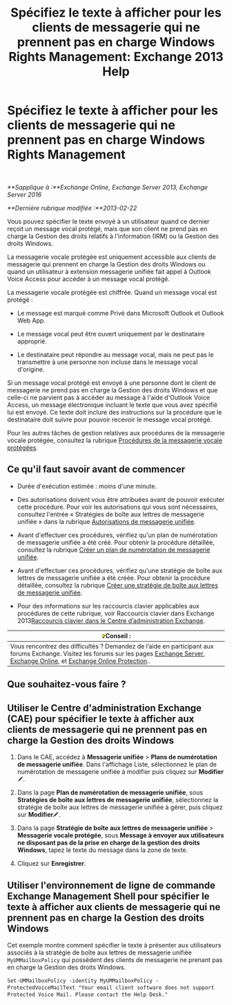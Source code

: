 ﻿---
title: 'Spécifiez le texte à afficher pour les clients de messagerie qui ne prennent pas en charge Windows Rights Management: Exchange 2013 Help'
TOCTitle: Spécifiez le texte à afficher pour les clients de messagerie qui ne prennent pas en charge Windows Rights Management
ms:assetid: a9b2238a-b534-469c-a0c3-2768bc3d005b
ms:mtpsurl: https://technet.microsoft.com/fr-fr/library/Ee423552(v=EXCHG.150)
ms:contentKeyID: 52057153
ms.date: 05/23/2018
mtps_version: v=EXCHG.150
ms.translationtype: MT
---

# Spécifiez le texte à afficher pour les clients de messagerie qui ne prennent pas en charge Windows Rights Management

 

_**Sapplique à :**Exchange Online, Exchange Server 2013, Exchange Server 2016_

_**Dernière rubrique modifiée :**2013-02-22_

Vous pouvez spécifier le texte envoyé à un utilisateur quand ce dernier reçoit un message vocal protégé, mais que son client ne prend pas en charge la Gestion des droits relatifs à l'information (IRM) ou la Gestion des droits Windows.

La messagerie vocale protégée est uniquement accessible aux clients de messagerie qui prennent en charge la Gestion des droits Windows ou quand un utilisateur à extension messagerie unifiée fait appel à Outlook Voice Access pour accéder à un message vocal protégé.

La messagerie vocale protégée est chiffrée. Quand un message vocal est protégé :

  - Le message est marqué comme Privé dans Microsoft Outlook et Outlook Web App.

  - Le message vocal peut être ouvert uniquement par le destinataire approprié.

  - Le destinataire peut répondre au message vocal, mais ne peut pas le transmettre à une personne non incluse dans le message vocal d'origine.

Si un message vocal protégé est envoyé à une personne dont le client de messagerie ne prend pas en charge la Gestion des droits Windows et que celle-ci ne parvient pas à accéder au message à l'aide d'Outlook Voice Access, un message électronique incluant le texte que vous avez spécifié lui est envoyé. Ce texte doit inclure des instructions sur la procédure que le destinataire doit suivre pour pouvoir recevoir le message vocal protégé.

Pour les autres tâches de gestion relatives aux procédures de la messagerie vocale protégée, consultez la rubrique [Procédures de la messagerie vocale protégées](protected-voice-mail-procedures-exchange-2013-help.md).

## Ce qu'il faut savoir avant de commencer

  - Durée d'exécution estimée : moins d'une minute.

  - Des autorisations doivent vous être attribuées avant de pouvoir exécuter cette procédure. Pour voir les autorisations qui vous sont nécessaires, consultez l'entrée « Stratégies de boîte aux lettres de messagerie unifiée » dans la rubrique [Autorisations de messagerie unifiée](unified-messaging-permissions-exchange-2013-help.md).

  - Avant d'effectuer ces procédures, vérifiez qu'un plan de numérotation de messagerie unifiée a été créé. Pour obtenir la procédure détaillée, consultez la rubrique [Créer un plan de numérotation de messagerie unifiée](create-a-um-dial-plan-exchange-2013-help.md).

  - Avant d'effectuer ces procédures, vérifiez qu'une stratégie de boîte aux lettres de messagerie unifiée a été créée. Pour obtenir la procédure détaillée, consultez la rubrique [Créer une stratégie de boîte aux lettres de messagerie unifiée](create-a-um-mailbox-policy-exchange-2013-help.md).

  - Pour des informations sur les raccourcis clavier applicables aux procédures de cette rubrique, voir Raccourcis clavier dans Exchange 2013[Raccourcis clavier dans le Centre d’administration Exchange](keyboard-shortcuts-in-the-exchange-admin-center-exchange-online-protection-help.md).

<table>
<thead>
<tr class="header">
<th><img src="images/Bb125224.tip(EXCHG.150).gif" title="Conseil" alt="Conseil" />Conseil :</th>
</tr>
</thead>
<tbody>
<tr class="odd">
<td>Vous rencontrez des difficultés ? Demandez de l’aide en participant aux forums Exchange. Visitez les forums sur les pages <a href="https://go.microsoft.com/fwlink/p/?linkid=60612">Exchange Server</a>, <a href="https://go.microsoft.com/fwlink/p/?linkid=267542">Exchange Online</a>, et <a href="https://go.microsoft.com/fwlink/p/?linkid=285351">Exchange Online Protection</a>..</td>
</tr>
</tbody>
</table>


## Que souhaitez-vous faire ?

## Utiliser le Centre d'administration Exchange (CAE) pour spécifier le texte à afficher aux clients de messagerie qui ne prennent pas en charge la Gestion des droits Windows

1.  Dans le CAE, accédez à **Messagerie unifiée** \> **Plans de numérotation de messagerie unifiée**. Dans l'affichage Liste, sélectionnez le plan de numérotation de messagerie unifiée à modifier puis cliquez sur **Modifier**![Icône Modifier](images/Bb124582.6f53ccb2-1f13-4c02-bea0-30690e6ea71d(EXCHG.150).gif "Icône Modifier").

2.  Dans la page **Plan de numérotation de messagerie unifiée**, sous **Stratégies de boîte aux lettres de messagerie unifiée**, sélectionnez la stratégie de boîte aux lettres de messagerie unifiée à gérer, puis cliquez sur **Modifier**![Icône Modifier](images/Bb124582.6f53ccb2-1f13-4c02-bea0-30690e6ea71d(EXCHG.150).gif "Icône Modifier").

3.  Dans la page **Stratégie de boîte aux lettres de messagerie unifiée** \> **Messagerie vocale protégée**, sous **Message à envoyer aux utilisateurs ne disposant pas de la prise en charge de la gestion des droits Windows**, tapez le texte du message dans la zone de texte.

4.  Cliquez sur **Enregistrer**.

## Utiliser l'environnement de ligne de commande Exchange Management Shell pour spécifier le texte à afficher aux clients de messagerie qui ne prennent pas en charge la Gestion des droits Windows

Cet exemple montre comment spécifier le texte à présenter aux utilisateurs associés à la stratégie de boîte aux lettres de messagerie unifiée `MyUMMailboxPolicy` qui possèdent des clients de messagerie ne prenant pas en charge la Gestion des droits Windows.

    Set-UMMailboxPolicy -identity MyUMMailboxPolicy -ProtectedVoiceMailText "Your email client software does not support Protected Voice Mail. Please contact the Help Desk."

